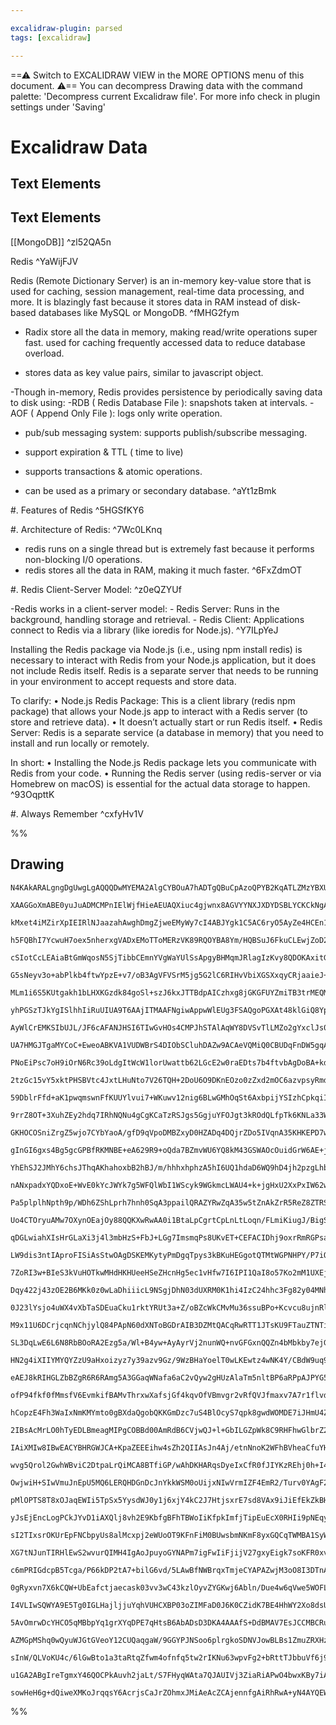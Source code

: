```yaml
---

excalidraw-plugin: parsed
tags: [excalidraw]

---
```

==⚠  Switch to EXCALIDRAW VIEW in the MORE OPTIONS menu of this document. ⚠== You can decompress Drawing data with the command palette: 'Decompress current Excalidraw file'. For more info check in plugin settings under 'Saving'


# Excalidraw Data
## Text Elements


## Text Elements
[[MongoDB]] ^zl52QA5n

Redis ^YaWijFJV

Redis (Remote Dictionary Server) is an in-memory key-value store that is used for 
caching, session management, real-time data processing, and more.
It is blazingly fast because it stores data in RAM instead of 
disk-based databases like MySQL or MongoDB. ^fMHG2fym

- Radix store all the data in memory, making read/write operations super fast.
   used for caching frequently accessed data to reduce database overload.

- stores data as key value pairs, similar to javascript object.

-Though in-memory, Redis provides persistence by periodically saving data to disk using:
        -RDB ( Redis Database File ): snapshots taken at intervals.
        -AOF ( Append Only File ): logs only write operation.  

- pub/sub messaging system:
    supports publish/subscribe messaging. 

- support expiration & TTL ( time to live)

- supports transactions & atomic operations.

- can be used as a primary or secondary database. ^aYt1zBmk

#. Features of Redis ^5HGSfKY6

#. Architecture of Redis:  ^7Wc0LKnq

- redis runs on a single thread but is extremely fast because it performs
  non-blocking I/0 operations.
- redis stores all the data in RAM, making it much faster.  ^6FxZdmOT

#. Redis Client-Server Model: ^z0eQZYUf

-Redis works in a client-server model:
         - Redis Server: Runs in the background, handling storage and retrieval.
         - Redis Client: Applications connect to Redis via a library (like ioredis for Node.js).
 ^Y7ILpYeJ

Installing the Redis package via Node.js (i.e., using npm install redis) is necessary to interact
with Redis from your Node.js application, but it does not include Redis itself. Redis is a separate
server that needs to be running in your environment to accept requests and store data.

To clarify:
        • Node.js Redis Package: This is a client library (redis npm package) that allows your Node.js 
          app to interact with a Redis server (to store and retrieve data).
        • It doesn’t actually start or run Redis itself.
        • Redis Server: Redis is a separate service (a database in memory) that you need to install 
          and run locally or remotely.

In short:
        • Installing the Node.js Redis package lets you communicate with Redis from your code.
        • Running the Redis server (using redis-server or via Homebrew on macOS) is essential for the 
          actual data storage to happen. ^93OqpttK

#. Always Remember ^cxfyHv1V

%%
## Drawing
```compressed-json
N4KAkARALgngDgUwgLgAQQQDwMYEMA2AlgCYBOuA7hADTgQBuCpAzoQPYB2KqATLZMzYBXUtiRoIACyhQ4zZAHoFAc0JRJQgEYA6bGwC2CgF7N6hbEcK4OCtptbErHALRY8RMpWdx8Q1TdIEfARcZgRmBShcZQUebQBWbR4aOiCEfQQOKGZuAG1wMFAwYuh4cXQoLCgU4shGFnYuNAAOPgK6plZOADlOMW4ARgAWAHYh5rGATiGANn4Swg5iLG4I

XAAGGoXmABE0yuJuADMCMPnIElWjfHieAEUAQXiuc4gjwnx8AGVYYNXJXDYDSBLYCKCkNgAawQAHUSOpBq9mOCoQgfjA/hJBB5QRAIX5JBxwjk0ANXmw4IC1DBBut1q9rMpMah6e0IJhuENJjMkpNmjMhvF1gNJvEAMwDHjxV40tDOeLxSbaMU8ZqS6Vs5EQ6EAYTY+DYpFWAGIEOsJRLcZpAZDlPilnqDUaJODrMxKYEsriKPDJINWgkRpNJutm

kMxet4iMZirXpIEIRlNJaazahAwghDmgZjweEMyWy7cI4ABJYgk1C5AC6ryO5AyZe4HCEn1e9uIROYFebrbZmmESwAosEMlkK9XXkI4MRcAdBiMxc0w+MeHS868iBxIatcrkALKcZRsHYAISrVdxBuw0KzqBO+DObKOnCgX0IRnKq9rL4AYrh9B8sqoBqaaVJg1QSIAvBuALM7AA6HDwcaxqoAAKlUqDDukmTZPBu4HhwR6nueuLkBQaHgas8GIc

h5FQBhI7YcwuH7oex5nherxgVADxEMoTToMERzVK89RQOYBA8Ym/HQBSuJ6FkuCLEwjZoD2+DkqQiaLAQtGrDBVEcEhqHoZho44RweGsURHFsrgQhQGwABK4TvuU4JCAgG5KQAEgmSYQagAxJPEBQAL7zEUJSwIgqxcbi9RdPxPBiiJnSNL0HD9Gg8Q5s06w8JMYyvIsywchIuADLihC7PsmbHKcnlspcEgAJq4HCABWP4AFIAGq4u8nzosy6b6p

cSIotCcLEAiaBtGmWqosN5SjTibbCEmnYVgWaYUlSsApgyBHMqmJRlagIzKvy8QDOKAxitGYrBkMMrcPKErKsGzS3CMt33RKE3aggjqGiaZoWpVrzWteRZCA6+qgy65AcO6uCesJbI+jNfpoHy2jrDGfIxsKQy5pKcZ+cmaCCkiCB1WgD0DOspOKqdkCw6W5Z5DWT71ggKmoGp61wx2xJNi26l9gOxCmYx3OTtOs704FC5LkM4yjHmO0lJu26qRL

G5sNeyv3o+abPlkb4ftwYpzE+v7/oB3AgVFVSrM5jg5G2lC6RIHvVbiXGSXxqyCRjaaieJ+DB9JDlwHJL6KUSpAC0LbKGlpHA6W7fuZgHDL2U5LnW2g7mNWmm4IL5iZU4FwVhRFbLRStlfxWlnCDDlqUND0fTlAMIwFQV8TNMVSwrOVYpVTVwRzmgpvlwst4QEI3UIIOkIo18PADD+OoAPKQjCuAPGKg6/QNHzfL8K3YuNmqTbCvqIg/QPLasd+H

MLm1i6S5KUtgakh1bLHXKGzdk84goSl+szJ6kxJTTBdpAICzhxg8jGKGFUYZmiTB3trMEQMQbOnQKac091IZ9htLDeGTpYrI1Rujb0z85o3WVL9Vo6x4ESnDDMEYFMa4BXWAkAYMxFQjG+iMUM4YRgyNpsrSR0xB73XARzMs44ebmz5qnA2bJ2xbW4JFKKZRuA8HaOFKWItZZjnlmyKcM454q0XMufkMZbpeS3OLXsFcjY3nqg+ReYI0ZQBPCVRY

yhPGSzTJkYgISlhhIiRuUIUA9T6AAjITMAAFNgiwAppwWlEUg3FSAQgoPGXAt48klGiQ8YpbBSkhAqTotMcBsnWLQPkWoYAOmdLZsUdY7QwAaNqN02ozgpRQPYauLhwxbZ8IGWAZwQibqiMKhIqRD0ZEDKrO0bZxRzHFEMaUGKLo3bd0SoMURZz0p90GMGAm4Z7qjyauPc6awhjTz2LPE2DVirLyOHubyABxHgRwYD6EvkNG+H8xpf1fqiaas1Aq

AyWlCrEMKSIbUJL/JF6cAFANJHSI6TIwGvHOs4CMPJhSTAlAqWY8DVSvTlLMZo2gYxclJs0W2318p23yYQhGxCIDGhFL9bAyQoZUPbEQuhboPTYSYdjbgao4hikVA9JBUhKYBSZuAjMt4hR5jZfEF6hZ8Sc3UbWLRjSvElD0diypkB+yWIYm0ysQzIB2KVreAeTj1bwLQRq3WCS2RXl8fPH59tLauRMeAi2UA/wAXwEBDVcVc6e1QAACmcvoNglR

UA7HMGJTgaMYCoC+EweoABKVA1VUDWBrS4DIObSCluhDAZw9ACAeVQMiQ0CBUDqFnDW5gqAhBhGIHeQ0qB4J4CBGE6gPbiSNFQPoaw0QsJZAXYEAgzgxIZFQPY3AqA4AQjEF2eddalgrr7doeCJY6K1s0PgXAlhjqlpOMiVAmgEB4DHf2tQPaHKBBHYehtqBHIPD3A25EDTUBsCONOuJzBITOGtOOg9s5cBofCKgIg0JUB7hgF8O4AAZODpACNWR

PNoEiPsc7oH9iOrN6Rc39oLdgItWcW1lorUwattb62LGcE2w0raEDts7b4ftvbAgDoBA+kdf6J3PgozOwEkgL1hHPZwFda7lAbqgFukI+Bd2EH3aBk9Rsl0EQXdYCdzaEC3o4Pe4dX7n2vqZO+pJX6f12TCDWuiMmcOgcWOByD0HKjlLgwh+CnsUPYYnYe7DI68P9sI8RsjU78KEWo4HKoMdQ4ICEm3QpUcCsulkq8eSUQlIp2tZEkoGd/DZwomm

2tzGc15vY5xktPHSBVtc4JxtLHuNto7V26TQH+2DoU6O9DKnEOzo0zZxd2mOC6azvpsyRmd17v7RZ091nlC2avQ5pzLnH3ubCUmu83nv2/v8wBoLIHMNgYg1BxYMGovwcQ3F1DoRMwYaiMl3DhB8PpdI+RyjBE2I0YLg5ZyrAS4DtIB5dxVctWDHrnsxuoFjEnIolcjupJbq8pKAla5mVygzFWSqW6cy0wlQnugXA8QPm1VvAvX5qxcAtSgAMIwJ

59DblrFfd+aK1pwqmswnFfKUUYlvui7+WKuwv12nig6BLwGMhOqSt6AxbpijYSIzhCpkqiI1SgvMLKBictpXlMU+YxgasWrqAVJoRUDDFVaSV0tpVI1lWjeVrwsaIokZ9XB8Dgw7wmBq+MAjORSjkd6u5tw1Qj1eKorm7T3VvCtcGtMdrVf6xtY66WVjsg2LTJ6hxPqlyiPNwPfBEAg0l4a5AUN3z/Hfijcjr8kb42OyTc7Ti9GIDOHA+UwgmBAN

9rrZ8OT+3XuhZEy2hdq7IRhNQNu4gCgKCaTzRSJgs5GgjuYFOJgt3kROdQLfpTk6KNLa33WBAABHDyWQbuAjPeh0DDlt+ZhCBiBA5YYA5wb1AGjlJObwQT7PYgF1ojptqoCSbdqUiEAsALqsCJpowDpsCoAdS4CdrMDYCaRwB0R2AdQ/pQDQEuAoSSCYoNrCYjYwALqMbHoQhmDLAjqIANAwZU5fqlo8HsCODuA3bMCEFb5/54FxZzZhLIDwS36K

GKHOCOSniZrgZ5wjo7CYbYaoA/gfD9qVpoDMBZxyD0HZADq4DQjrZDo5IVqnA35KHKEPD7w/jqEPBwCIBXr7wcA3b6HBCoBGG4ZsDKAjqcA3b75qD9pH7kCcbaC34GQT5wBaAKDn6aArrEjRBb7MAwAwb6DyHraKHn6eGGgWHJFPrVSSCpFaDEGaTfoZFdhZEETxGJE9pTgtKFKoBYBwDoEn46YABkqEKEZGGaA6Zm02eBRAjAlarRxRHRFhroKM

gInGI6gxs4Bg5gcGPBfRKMNBE+eA629R9+oQda7BZmvWU6YQ8kM43GSWAOcOuidGrW6AE+jkU+M+QW8++Ai+8BK+zB6+VhW+O+e+B+0R2xKxbRPBV+1BChd+82U6T+BEd4gQ7+2EX+2AP+gOUhABxAQBS+wOYBbAEBbAUBsxU2L2UQCBqASBKB/aaBGBPaZmHwOB/+BBRBJBhAZBcGmglBHGexdBDBQmq+LBGh6almnBOGPBrAfBwBmgghTAwhUc

YhEhSJ2JMhY6chsJThqAKhahoxbB2hBJ/m/hhhxhphzA5hI6UQ1hdaD6WQ9hD4jh2pzgLhbhoxHhXhE6PhfhBhgRaABooRcGvhpakRh+4JjQ8RiGMBx6KRaRDR4h/gygPauRlQ+RWpkJ8x3BWgRAFp1R9gHJ9RGQjRiZLRCELgGZpRXRmAPRsRy6gxKEwx6he2uBoO0xsx7RpRVp9Cyxp+qAaxDkAE2AWxx+KxexqABxPmc2gOJxR6J65x3GlxP6

nANxpadxYQDxoE+WvE0kYcJWYk7g5WFQlWbI1WScyk9WGkmcLWAU4+k+jgHxU2XxPxIW62wpAJm+SJwJoZYJI5vZxRl+H6MJhRU5ymCJ6mz+KJH+UA6JmJiWr2/+gQuJwBa50RxJpJZZsB5J8BJxNJE2x6ikDJWBzJFGrJhBoQHJXJFBVB/J9BBIjBb5opta4pJAkpaUMp/acpx6CpbAIhBAypZgqp8F0h1UkIshBEBR2pt+upJ46hBpOhYBJpfp

Pa5plplhNpth9p/WDh6ZShLprh7hnh0SqA3ppailQRAZYRwZqA35w5tZnAkZrR5ReZ8ZTRSZOReRElRRHZhSWZFRuZaRtRhAhZmRJZUZ5ZcxlZ3RvRnGfZQxIxYx+6/+UxCAMxGFFZPlKOboPZnAqxtpGxQ5MROxzAY5E5Rx6GM5Zxq6C5FGVxy5vWKFG5JQdkCOxcbkqOASLePkmOpI2OYA+yhQTc+OFQpybIFOxOqAjuzeY1HAGUWUgUfIi4NO

Uo4CTOryuAMw7OXynOEajOy88QQKXwRwAA0i1BtaLpCgrtCpLnLtLoqn/FLmiKiugJ/BigSPovdervtEBDqkSrrmyGSgbguNoHlKst9KIpIsMIyjqcPKyiqEKMKLMlGM3q7sDO7hIMaEcKGNgHSD7jDFKmjRUPQnKl6CHjLquOgl9GgiIpKLGGyPHv5CYi7nTLeGKCqODTMPlJnmamolXiUHWP+PzBebotLO9YLE0iUE6kOC6pXjngrPYsrHXmGA

qDGLwiahXIsHrGLaXi3j4l3mbHzS+FbJ+LGg7ImsmqPs8UKvET+CEFACIDhj9oxrRmRGPsaNbbbfbWEQhk7RbdxNuYVsVt3PuRJP7RVvHFVonLVtotrU1tpPgL7CQu7bOJ7dFoxV7LZIXIjtGqXO1ejtXAzT1VKA3AUIcs3LFCNRHO3ElAVETjNTctTJGNMIoitS8jziMJtQgA4lzk1MvCMDCNjSRkdRwK/hCtfJdRLvfDdU/HdbLiUCjeLs9Urs

LW9dis3ntIAproFISiAsStwOAgDSKEMKytyPmDgqTpys3kBKuHEGgotQTMtWGPNHPY/P7iQpjc0NjZsBKnjX7gTdAETUHiTZjGTcatoCKHyI8qTDIo7mrSUPTbXEnpqMzZ3PyPyGQk8mmFnharzALdHe3niCLfauLWXs6gZtg9XorLXqrErdyCIk9O4prQ6jrcbNtd3gPkbTGj3oPmbSPk3K7fETUnOpUBxvbanYxhIN7C7ZbW7agIIxpsI3bbJo

7ZoRI3w+BIeS3kVuHOTkwMHdHKHUeeHSeZHcnHg5ec1vHfw7I6IPI1QaI8o57Ko2mM1UXEjm1WjiGl1QnoXSFDjiXYNccsNYTqNVXc7MarXbNeUHyHmDlPmLAxcK3eVJMB3V3TtUvKsDMD+JgAAFrED6D7woSj0L2rST3P1AwIo4yz0ELy4jQvXK6i1r0a7fXb3OOgJ7165ygG4xjKikwhg8AyLUqhgYMlBX2qhgPii3Cg1m7RjIpu60Lo0gqTAI

Dqy422j43zOE2B6MKk0z0wLaDhiiicL9NSgjDhN03dUXRM0K1hi4IzC24hhc3Fg82y04MNhC2F6EPF5a34OS0yzS3kMlA14K3UOCi0OEwMMF46y62sP62QBxocNzQm1ZAJpOzZS+2rAT6IW1qo4oxBmnGsCgJyY75fr2SuZVCBAZA3aAU+YPb/p0Q8Eqb6BMSFEcCcCoahpb4lgKDrC2VFVOaYuaGz7AZPnqD4lHqhbvbvlb4Ab6BAGSDQlMDxHO

0J23lYsjo4uWX4vXbTaSDEuaCku1rktYRUt3a+Z/oBZcWkCMvMu36ssuBPo+Kcvcu8ujnRlqtCs4Z8XPnL7raSu6YflJkytysKukBKu+0aO7lB1lYGMyRGNpinlR3vONaaQWMqsCvpoat4tHoEvEpEuwb6uzZGuUteafr3Z+Z0uWvWuwl2vsuOtIlcs8uFWuvlnutwFeuiu/G+uQZStIlBtAghthsZ0tVuPcBlx50XNBRF1+MHIBMrRxS102wZ4h

M9x11U6DCrjcqnNChjylQ84PApN60dXNToBGDrAIB3DZMtQACqRwRTT1JTsKU9FTauZTNTiu11tqmKDT/8X1wCrTu9aA+9+u5NwNzMOCeYowoituUNrNKqOYuYvTEwXIlyD1r9Qq79n9qz1CxAaHixDCwewDM9qoQUAz4iN0OUiDaY8DAUlHc9yDuMBMnCAz8TEAWDvNcL+ebewsSwotTDvzFeALHqlDwLvqiodz4LnjHiXHIa0LfisLbwht2dvA

SL3DqLwE6L6N8RbBOoRA2Ezg5a/Wl+B4yw+AyAyrVj2nunWQ+nvGFGxnQQZn4bMbkby7ejGjccCcCkibkLkAsdWclj0jWngrOnhAenBn9QlGJnjnQ7rjSnY7knGO3jdcU7fVuORigT0AFdOjK7nIXIET9dE1YwqohqT9CTu75UJ4B7MLR7y8LUIwJYJGcALUCA3Ud749i9H71Tt1iKyNj8xTdTy9P8XzjTv7Wuv1JK/1+uIil0jH0YPAdz3IMTMH

HN2g4iXIIYMYQYZzU9aHxoizyz7y39azv9Gz/9WzBHaYoelT0wLKEwtz4wNK4Y/CBdW9uq9HqA4YoYYwpzLHbHLzmiuDSbkARe3YxDEA/H/z7HK8wn3qILYndDkwEL0n3iLDcnHV8LSn/e5sptanKaY+KhgrFAhokII6oWR62AVnUAzgYQhnFGOaUXOluladfW9QaAjkcMpP62Hb0Mx3IsC6AISwm4blQG66l6E6gQ4IoXkmTpzpzPIX2EaAHpRA

eAEJ8kRIHGLZbBZgR6R6RAmg5A3GGaqWNafa6aC2vQyw2gHUzAlaTm5nltBP6aRPpAJPYG5PlP1Ptn16DPwFsvbB4XTAbPHPYG3PvufPqAAvxAQvQrovdmABkvCA0vjPyhcvlPivnhyvRV45nA6vdE/+WvVgpxevBvpaRvYO/6pvta5vPFjm1vtv8EeW6jznWje50bUksUx58bJj55PnEAfn15GLbBzvrvZP45HvNPEX9PDnyfUlzPAfpAQfuLoW

ofP94fkf0fMmsfV6EvmkifBAMvThrxwXafsjGf4kqvOfVBmvgr2vRfQVJfmaxv7A7r1flvdfdv8OsXyO8X6tRI+dtck7Xxql38Z44Mu87ZducjmgzBhmHQFdpE3nB3NzQoobbgsESYs4dgVXNHtzgkDUp94r+MglACOptdamS9J9jLl65vx72A3D5ivWG4/sN6zTbXG00A4dNgIcQZmLcHVgig6Q8CaDmyBQRhgkgBuCYJImFA3QmYMA9MC/T/rG

hCopzE4Fh3WaIxNmKMYmto0gBXdaQgobQKKGmDzc7uS4BlOcyS7qpk8gwdWOMDE7iJHmU4Z5m6ktSA9e+IPXvhDzIZQ8gWsPX1N9BDDmgycHeDWr307zVcuGCLZTlwxRbD40WajG8iWBRhRBPgW+DtmwQASQhRet/C3rXyYyEBtAjmBdBqSRIcA4A+gCLF6zVb8YR06vTItxn/x2FyAHGeCD6HUDM86wBgVADAGEAUYMhVvEdLgDP4q9GgC6Atha

2IBsAcMrLO0hTyEDLBmeagMIPgCOBBd00AmRdB6CVjwQJ+l+GbILGZpWk8C9RHFhwGlbrZ2hIgLohwDMAQgOAZkFst/gQBclIK4QCwnH0+KHoaCKEPAhTzRiEBQUnlbUoACICVAF0Ot7M8MkNoddGgDoK1plhFPULlkFBz69esGad1oUOKEpD101aLYXxTqQjoThnQmvt0MQySVFCvQuAC2VqHLFrKageVkejYIbCKMGaf/J8Tj478peYrevr7yU

IAiXMIw8IBwEACYBHRGWJCA+KpaZEEEihw4sZh2QIIAsJn4Aj/etnNnoK2WFhBVheaCfuYH7QZoj0KFMDMKQxHyY2hwgbYYDhqFxCvWM/W/MyLhjBFRCpaKdBS1YxJoaCsQntPQUKS/CnCXI80QkKRIdsgRI6ZIWCP0y4ZO6OI40XoFSRwxz+/aRofKzYItDihuI7PpbzlHgY4Yhwv0fGGZ50jM0+QpMmq09608oct/byAYAQD68EAFAPFqumwD7

wvg5Qrol2GwhWBviC2DtpaLrQiMCA8BTfiGP/wAhDKHARqsDyeIxCfR0fJIYKzREhj0h+I4ERmmyG5CxKSZFESUIXxlDXMlQxotULwLkj6hHAOMc0IhBJiOhgI+cT0L6E7FBhBrOiDyIqG5oG0kw6YWwVmEyjFhUInoSsLRhrCUYXvLYUSEzC7DJyBwo4UaNOGZALhnAa4f/luH3C38HkZED0KvQvDMMbwj4c+k0g/C0xAYkEcGIQAQiNMpPL8TC

OwjwiH+SIwVmuJnEpU5MQ6LERQHDGnDcJnYkkWSM0oUijxNIwVrmIZF4EmR2/Turv0YAgF2RRIrkXeNGEmEBRXYu2iKMAziiHRNo18dKPmEH9FC8owVvPyVFLCvxqon8eqIrSajM0Oo+So9lfLMEDRQ6E4SaInRmixRC+VidvxtFXh5JDoljJUGdEGRXRFpUop6M5GoBYhDkycdmNwlBjrwovWeExOz5RjDhKvWMVSOPGtDkxegVMRyI0npiOAmY

pMlOPTS8T8xOJaqEWIi5TpSx5YysdWJ0y1j6xjY4kC2J7HtjsxrE7sd8VAx9iJiEfEkZkBHGZcm+7fCQC50rqlYDyMbDzhHS86mMgeffFNnHRVZBT4hIU/tOFNSGzjC+uExcTkO0B5Cc2gsIoeuO+Kbja0248QruIbSVA6hUABoYlITEnjwJeIt/peJ8Dn8BhJLB9JJLGGPjFgz4pacqNUkLCZheku4QZIQDrD/xhowCeWBbL7CMxYE5MZBPQLQS

yJsEjEncLogPCkJYvD1iAXQlj8vh2E9KbfgBFhTBWoIiKfpkImfjTipEuEcX0RHIi9pNEqyYKM+DYi7p54h6YSKJF1pPC7E86ZxMSncS8pXvPiVjOZFCTWRok9SYTMCnvTpJgolqWIQKTkEKMkolSXMNlEEzUAmk9NNpIBn4sgZsRaTEZOALaiQCuhP4s2hgBMzwJtk9icFM5lEjrR62VyZ8HtEqyPJQQGAC6PWy+SPRaY+aXxUSGhSLxzPGiaGI

sI2TIxsrOKUrEpFNCbpyUs8alMcxpj2eWUoOT9KFnFiM0BUwsbmNKmF8yxGQCqTWMBA1SyWzYrIK2Ifw/Fmpck1qa9naktlBxXhHqS4yzrf9c6CXf/tql6r9VS6Q1PEFQR1xIAF21MW4PlzXa4x7o4oIYKGFK4QBVqPOQcJgPDRsNdqqwHYHcGYDZMlgMIPcEYEBR3AAAGvoAoBDATwOwHgIOEwA6hiB77Upl12no9dZmj1drg+1epDdto9A/FFv

XG7tNJunTIRHlEwS2wvurQIMH4IgAoJpuyoGYNAPm7igFwIiFjijV27gxyEigk7soKFR0xv0CgnZj1yZhBRSYsHB6KqFnnPda4xqdgb9BDBPRYmAoBeXqnMGRhWacgyQX93sGvNBaTgz5hWEMSQAy6DMMxFDHLyQ9/ugLGHvOC8GsxfBSPb5obFR5rywgxdGdqALnZZdYBkA1ADmEnlzVFQq4WYLMCgVLzyogKVebdnXnpMJA2ATAKCm8j0ABg/U

c6mPRIGdcpB5Tcga/P66kDP2tA7+bilG6vd/5LAwBfNWBrqxTmjeCYAPAZwjM3oO8I3DTnA50gFQ1KGMK/N25yD4gBCyhKvxoQ4LTQFYorLgAVSIpjm+zA3P6h+j5gcwKUYwS91VRmDsoQzEeBRxsHmooe/NN5nwpFi8cwergsyIJ2h7y1PBasfkAVAlCSDW8iimTsoqsXycMefeSQXGgiHm1ohJoARvgAoC4BciGhJtN+iNCSMVWMjHiLsv2XZp

0gRyxvn7X6kCQW+UbEafctjaecask03vv3wC43kzlOyvZYGKwj6Abln/Due4w6qVwe5WOFLv3NnahwlIJWHRQqH0XlAJQ3IG7tYOeTlcWcJYSxd3Q3kSA9w3UI4I5EHB7heoXwY1DAFfwlgBQAwZgMfJhCQg/Qri3xR4pRrPsPqr7aEKysfkEMAlL7Xzk0z/ZNVmBLIVgenjAYhhbg90ZBdAKhrkp0ECoAmIPDBoQdJBaCmQRhxxpHdsOuHABts0

I4VLIwSQWYA9E5Tg0IGLHajljjuYqhVUHCXBP03oZIMFaD0J6K0CZidK7BE4HhWY2Xo8dsUgio5J+FEUWIpabgyRUJzGUyKJlCCjJQoqYZBCsBD8IJLEkcAERe+0SNNfEmR46wkkKSNJAcCyQ5Je+YowpDUhKRlIpp1SWpPUnKS98WkOSccAMhGR9JzgfSLZO2tbVgBVwiQQ1GatthRhLV7asAEFFtXJQR4UyXMAuEmBbIdkaigahorhVEgEVjQC

5AvOmrwDcYHCO5qMBbpYq1grXYqDPE7qHtsB6AbADsD3DKA4AAAfS+DdBMAV7EsJCCMBCRugkoMVI+z5pi4qBfip+RyqqaeK32V1XlfiC/kCq++QqsbjvT+pphzoQofGBGD5DgdsEyUERPKpZQ3RBQ/TbDU4hnlZLNVWNbVfkt56FLBUeHNQeUsqYTAeQyUHeMrSFAQMF51qwDgkFwSSI1QS4VVGkvgQtLdFEYW6GGAjBers83CgHr0tzXA9+FBi

AZMGpMShq0wQyuWJGtGVeoY12CUQaqgaW/9GGYPJNSoo6plrgkoSDNVJowBLBs1ZmuZRXHzUGBC1mSVpLkjB7GaK1dSKtZmqWBua61U0xta6lbXdrekYAfpJ0ndRdJ5ktGpIHTkY2cJlUI6xZOxv6ahhbcduXjQMDnW1BdkfVcABojWCeEfgSsWTVFHjAZBVgNxEXAUAYChcKAJ4MPuRpNBHBGtTWrYBAGwAiB0Y96dID8H5SncMaxGr+pVra3FJ

sInW/QLVoKU4c/6lGwBto1a3taRtqZfwm4ofnfq5tw2rIKNu63wpvFg2+bRttTJbbuVf6j9mto62plHIX7VevMFO0Lb0g+8aDSEt23raoAo2n8Dj0iHqcntZ29IG9t7yfhhmN2/bekFogRtHlX227foAK3lra1Hm3NYDpe2plBwXmmHQ0h5y1qWtQ277foG80oRB57YFrbUX1D4Bj567KMPsyDDchwajuevNdsJ2fAWoJiaMMqDzBBh8ofIIMHbm

u1GA2ABgIreTgmxY46QOCPkAuvh2jaLt/S7FHyqWAta7QJAUIVj3ZiaRiAPwO4bwxKBy7iA9nJHVhmCDBDKtmu1+ochPD6hl4pAZQNaAzQ7w+EvAAeAumt0LolklaXEM5GUAtg0Yqwc3ZbuSj0heAImv3b7qd0QBRdmO7CIdoQD3aVikLPPALWcjjxNI1mw5JkF13Kwf+JQGEfHBzoeM0wWcUrVno6rCBoK8K/PaLqoocZmAXwUwtrqzhPoz1lWn

sowHeH6g+dQiweXMKoJrqqsY6AcrjsCaJrZOhmxJMiAeAcZCAjennfgAiRhRwA+yN4AYQEWhQQAoUIAA
```
%%